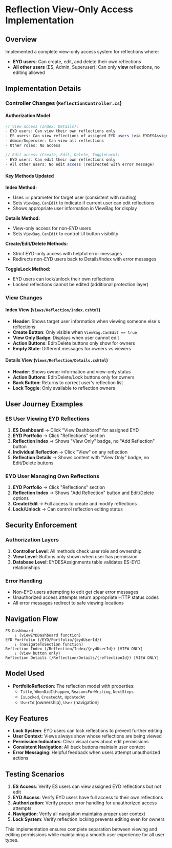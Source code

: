 # Reflection View-Only Access Implementation

## Overview
Implemented a complete view-only access system for reflections where:
- **EYD users**: Can create, edit, and delete their own reflections
- **All other users** (ES, Admin, Superuser): Can only **view** reflections, no editing allowed

## Implementation Details

### Controller Changes (`ReflectionController.cs`)

#### Authorization Model
```csharp
// View access (Index, Details):
- EYD users: Can view their own reflections only
- ES users: Can view reflections of assigned EYD users (via EYDESAssignments table)
- Admin/Superuser: Can view all reflections
- Other roles: No access

// Edit access (Create, Edit, Delete, ToggleLock):
- EYD users: Can edit their own reflections only
- All other users: No edit access (redirected with error message)
```

#### Key Methods Updated

**Index Method:**
- Uses `id` parameter for target user (consistent with routing)
- Sets `ViewBag.CanEdit` to indicate if current user can edit reflections
- Shows appropriate user information in ViewBag for display

**Details Method:**
- View-only access for non-EYD users
- Sets `ViewBag.CanEdit` to control UI button visibility

**Create/Edit/Delete Methods:**
- Strict EYD-only access with helpful error messages
- Redirects non-EYD users back to Details/Index with error messages

**ToggleLock Method:**
- EYD users can lock/unlock their own reflections
- Locked reflections cannot be edited (additional protection layer)

### View Changes

#### Index View (`Views/Reflection/Index.cshtml`)
- **Header**: Shows target user information when viewing someone else's reflections
- **Create Button**: Only visible when `ViewBag.CanEdit == true`
- **View Only Badge**: Displays when user cannot edit
- **Action Buttons**: Edit/Delete buttons only show for owners
- **Empty State**: Different messages for owners vs viewers

#### Details View (`Views/Reflection/Details.cshtml`)
- **Header**: Shows owner information and view-only status
- **Action Buttons**: Edit/Delete/Lock buttons only for owners
- **Back Button**: Returns to correct user's reflection list
- **Lock Toggle**: Only available to reflection owners

## User Journey Examples

### ES User Viewing EYD Reflections
1. **ES Dashboard** → Click "View Dashboard" for assigned EYD
2. **EYD Portfolio** → Click "Reflections" section
3. **Reflection Index** → Shows "View Only" badge, no "Add Reflection" button
4. **Individual Reflection** → Click "View" on any reflection
5. **Reflection Details** → Shows content with "View Only" badge, no Edit/Delete buttons

### EYD User Managing Own Reflections
1. **EYD Portfolio** → Click "Reflections" section
2. **Reflection Index** → Shows "Add Reflection" button and Edit/Delete options
3. **Create/Edit** → Full access to create and modify reflections
4. **Lock/Unlock** → Can control reflection editing status

## Security Enforcement

### Authorization Layers
1. **Controller Level**: All methods check user role and ownership
2. **View Level**: Buttons only shown when user has permission
3. **Database Level**: EYDESAssignments table validates ES-EYD relationships

### Error Handling
- Non-EYD users attempting to edit get clear error messages
- Unauthorized access attempts return appropriate HTTP status codes
- All error messages redirect to safe viewing locations

## Navigation Flow
```
ES Dashboard 
    ↓ (viewEYDDashboard function)
EYD Portfolio (/EYD/Portfolio/{eydUserId})
    ↓ (navigateToSection function)  
Reflection Index (/Reflection/Index/{eydUserId}) [VIEW ONLY]
    ↓ (View button only)
Reflection Details (/Reflection/Details/{reflectionId}) [VIEW ONLY]
```

## Model Used
- **PortfolioReflection**: The reflection model with properties:
  - `Title`, `WhenDidItHappen`, `ReasonsForWriting`, `NextSteps`
  - `IsLocked`, `CreatedAt`, `UpdatedAt`
  - `UserId` (ownership), `User` (navigation)

## Key Features
- **Lock System**: EYD users can lock reflections to prevent further editing
- **User Context**: Views always show whose reflections are being viewed
- **Permission Indicators**: Clear visual cues about edit permissions
- **Consistent Navigation**: All back buttons maintain user context
- **Error Messaging**: Helpful feedback when users attempt unauthorized actions

## Testing Scenarios
1. **ES Access**: Verify ES users can view assigned EYD reflections but not edit
2. **EYD Access**: Verify EYD users have full access to their own reflections
3. **Authorization**: Verify proper error handling for unauthorized access attempts
4. **Navigation**: Verify all navigation maintains proper user context
5. **Lock System**: Verify reflection locking prevents editing even for owners

This implementation ensures complete separation between viewing and editing permissions while maintaining a smooth user experience for all user types.
